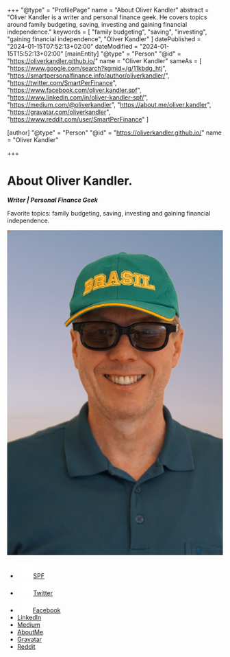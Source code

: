 +++
"@type" = "ProfilePage"
name = "About Oliver Kandler"
abstract = "Oliver Kandler is a writer and personal finance geek. He covers topics around family budgeting, saving, investing and gaining financial independence."
keywords = [
    "family budgeting", 
    "saving", 
    "investing",
    "gaining financial independence",
    "Oliver Kandler"
]
datePublished = "2024-01-15T07:52:13+02:00"
dateModified = "2024-01-15T15:52:13+02:00"
[mainEntity]
"@type" = "Person"
"@id" = "https://oliverkandler.github.io/"
name = "Oliver Kandler"
sameAs = [
    "https://www.google.com/search?kgmid=/g/11kbdg_htj",
    "https://smartpersonalfinance.info/author/oliverkandler/",
    "https://twitter.com/SmartPerFinance",
    "https://www.facebook.com/oliver.kandler.spf",
    "https://www.linkedin.com/in/oliver-kandler-spf/",
    "https://medium.com/@oliverkandler",
    "https://about.me/oliver.kandler",
    "https://gravatar.com/oliverkandler",
    "https://www.reddit.com/user/SmartPerFinance"
]

[author]
"@type" = "Person"
"@id" = "https://oliverkandler.github.io/"
name = "Oliver Kandler"


+++
# About Oliver Kandler.

___Writer | Personal Finance Geek___

Favorite topics: family budgeting, saving, investing and gaining financial independence.

![@OliverKandler](./images/OliverKandler-07400-background1200x1800.jpg)

- [![](./images/home-icon.png)SPF](https://smartpersonalfinance.info/author/oliverkandler/) 
- [![](./images/twitter-icon.png)Twitter](https://twitter.com/SmartPerFinance)
- [![](./images/fb-icon.png)Facebook](https://www.facebook.com/oliver.kandler.spf)
- [LinkedIn](https://www.linkedin.com/in/oliver-kandler-spf/)
- [Medium](https://medium.com/@oliverkandler)
- [AboutMe](https://about.me/oliver.kandler)
- [Gravatar](https://gravatar.com/oliverkandler)
- [Reddit](https://www.reddit.com/user/SmartPerFinance)


<!-- 
- YouTube
- Flickr
- Reddit -->
